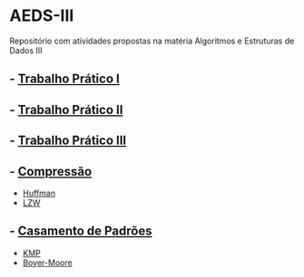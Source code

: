 # AEDS-III

Repositório com atividades propostas na matéria Algoritmos e Estruturas de Dados III

## - [Trabalho Prático I](/TP01)

## - [Trabalho Prático II](/TP02)

## - [Trabalho Prático III]()

## - [Compressão](/Compressão)
   - [Huffman](/Compressão/Huffman)
   - [LZW](/Compressão/LZW)

## - [Casamento de Padrões](/Casamento%20de%20Padrões)
   - [KMP](/Casamento%20de%20Padrões/KMP)
   - [Boyer-Moore](/Casamento%20de%20Padrões/BoyerMoore)
